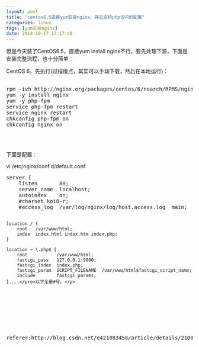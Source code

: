 ```yaml
---
layout: post
title: "centos6.5直接yum安装nginx，并且支持php访问的配置"
categories: linux
tags: [yum安装nginx]
date: 2014-10-17 17:17:48
---
```




<p>但是今天装了CentOS6.5，直接yum install nginx不行，要先处理下源，下面是安装完整流程，也十分简单：</p>
<p>CentOS 6，先执行(过程慢点，其实可以手动下载，然后在本地运行)：<br>
<br>
<pre code_snippet_id="231511" snippet_file_name="blog_20140312_1_8243440"  name="code" class="plain">rpm -ivh http://nginx.org/packages/centos/6/noarch/RPMS/nginx-release-centos-6-0.el6.ngx.noarch.rpm
yum -y install nginx
yum -y php-fpm
service php-fpm restart
service nginx restart
chkconfig php-fpm on
chkconfig nginx on</pre><br>
<br>
</p>
<p>下面是配置：</p>
<p>vi /etc/nginx/conf.d/default.conf<br>
</p>
<p><pre code_snippet_id="231511" snippet_file_name="blog_20140312_2_7228901"  name="code" class="plain">server {
    listen       80;
    server_name  localhost;
    autoindex    on;
    #charset koi8-r;
    #access_log  /var/log/nginx/log/host.access.log  main;

    location / {
        root   /var/www/html;
        index  index.html index.htm index.php;
    }

    location ~ \.php$ {
        root           /var/www/html;
        fastcgi_pass   127.0.0.1:9000;
        fastcgi_index  index.php;
        fastcgi_param  SCRIPT_FILENAME  /var/www/html$fastcgi_script_name;
        include        fastcgi_params;
    }....</pre>以下全是#号。</p>
<p><br>
</p>


<pre>
referer:http://blog.csdn.net/e421083458/article/details/21089901
</pre>
